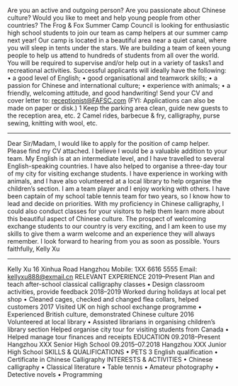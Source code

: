 Are you an active and outgoing person? Are you passionate about Chinese culture? Would you like to meet and help young people from other countries?
The Frog & Fox Summer Camp Council is looking for enthusiastic high school students to join our team as camp helpers at our summer camp next year! Our camp is located in a beautiful area near a quiet canal, where you will sleep in tents under the stars.
We are building a team of keen young people to help us attend to hundreds of students from all over the world. You will be required to supervise and/or help out in a variety of tasks1 and recreational activities.
Successful applicants will ideally have the following:
• a good level of English;
• good organisational and teamwork skills;
• a passion for Chinese and international culture;
• experience with animals;
• a friendly, welcoming attitude, and good handwriting!
Send your CV and cover letter to: receptionist@FAFSC.com (FYI: Applications can also be made on paper or disk.)
1 Keep the parking area clean, guide new guests to the reception area, etc.
2 Camel rides, barbecue & fry, calligraphy, purse sewing, knitting with wool, etc.

---

Dear Sir/Madam, 
I would like to apply for the position of camp helper. Please find my CV attached.
I believe I would be a valuable addition to your team. My English is at an intermediate level, and I have travelled to several English-speaking countries. I have also helped to organise a three-day tour of my city for visiting exchange students.
I have experience in working with animals, and I have also volunteered at a local library to help organise the children’s section. I am a team player and I enjoy working with others. I have been captain of my school table tennis team for two years, so I know how to lead and decide on priorities.
With my proficiency in Chinese calligraphy, I could also conduct classes for your visitors to help them learn more about this beautiful aspect of Chinese culture.
The prospect of welcoming exchange students to our country is very exciting, and I am keen to use my skills to give them a warm welcome and an experience they will always remember.
I look forward to hearing from you as soon as possible.
Yours faithfully, 
Kelly Xu

---

Kelly Xu
16 Xinhua Road
Hangzhou
Mobile: 1XX 6616 5555
Email: kellyxu888@exmail.cn
RELEVANT EXPERIENCE
2019–Present
Plan and teach after-school classical calligraphy classes
• Design classroom activities, provide feedback
2018–2019
Worked during holidays at local pet shop
• Cleaned cages, checked and changed flea collars, helped customers
2017
Visited UK on high school exchange programme
• Experienced British culture, demonstrated Chinese culture
2016
Volunteered at local library
• Assisted librarians in organising children’s library section
Helped organise city tour for visiting students from Canada
• Helped manage tour finances and receipts
EDUCATION
09.2018–Present Hangzhou XXX Senior High School
09.2015–07.2018 Hangzhou XXX Junior High School
SKILLS & QUALIFICATIONS
• PETS 3 English qualification
• Certificate in Chinese Calligraphy
INTERESTS & ACTIVITIES
• Chinese calligraphy
• Classical literature
• Table tennis
• Amateur photography
• Detective novels
• Programming